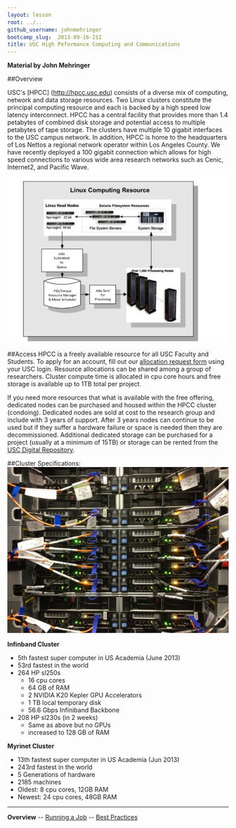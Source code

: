 ```yaml
---
layout: lesson
root: ../..
github_username: johnmehringer
bootcamp_slug:  2013-09-16-ISI
title: USC High Peformance Computing and Communications
---
```

**Material by John Mehringer**

##Overview 

USC's [HPCC] (http://hpcc.usc.edu) consists of a diverse mix of computing, network and data storage resources. Two Linux clusters constitute the principal computing resource and each is backed by a high speed low latency interconnect. HPCC has a central facility that provides more than 1.4 petabytes of combined disk storage and potential access to multiple petabytes of tape storage.  The clusters have multiple 10 gigabit interfaces to the USC campus network.  In addition, HPCC is home to the headquarters of Los Nettos a regional network operator within Los Angeles County.  We have recently deployed a 100 gigabit connection which allows for high speed connections to various wide area research networks such as Cenic, Internet2, and Pacific Wave. 

![Linux Computing Resource](images/linux-computing-resource.png)

##Access 
HPCC is a freely available resource for all USC Faculty and Students. To apply for an account, fill out our [allocation request form](http://hpcc.usc.edu/support/accounts/applying-for-a-hpcc-account/) using your USC login.  Resource allocations can be shared among a group of researchers.  Cluster compute time is allocated in cpu core hours and free storage is available up to 1TB total per project.

If you need more resources that what is available with the free offering, dedicated nodes can be purchased and housed within the HPCC cluster (condoing).  Dedicated nodes are sold at cost to the research group and include with 3 years of support.  After 3 years nodes can continue to be used but if they suffer a hardware failure or space is needed then they are decommissioned.  Additional dedicated storage can be purchased for a project (usually at a minimum of 15TB) or storage can be rented from the [USC Digital Repository](http://repository.usc.edu). 
 

##Cluster Specifications:
![HP sl250s](images/sl250s-closeup2.jpg)

**Infinband Cluster**

+ 5th fastest super computer in US Academia (June 2013) 
+ 53rd fastest in the world
+ 264 HP sl250s
  - 16 cpu cores
  - 64 GB of RAM
  - 2 NVIDIA K20 Kepler GPU Accelerators
  - 1 TB local temporary disk
  - 56.6 Gbps Infiniband Backbone
+ 208 HP sl230s (in 2 weeks)
  - Same as above but no GPUs
  - increased to 128 GB of RAM

**Myrinet Cluster**

+ 13th fastest super computer in US Academia (Jun 2013) 
+ 243rd fastest in the world
+ 5 Generations of hardware
+ 2185 machines
+ Oldest: 8 cpu cores, 12GB RAM 
+ Newest: 24 cpu cores, 48GB RAM 


---
**Overview** -- [Running a Job](running-a-job.html) -- [Best Practices](best-practices.html)
